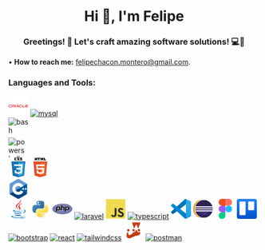 <h1 align="center">Hi 👋, I'm Felipe</h1>
<h3 align="center">Greetings! 🌟 Let's craft amazing software solutions! 💻🚀</h3>

<p align="left">• <strong>How to reach me:</strong> <a href="mailto:felipechacon.montero@gmail.com">felipechacon.montero@gmail.com</a>.</p>

<h3 align="left">Languages and Tools:</h3>
<p align="left"> 
    <a href="https://www.oracle.com/" target="_blank" rel="noreferrer"><img src="https://raw.githubusercontent.com/devicons/devicon/master/icons/oracle/oracle-original.svg" alt="oracle" width="40" height="40"/></a>
    <a href="https://www.mysql.com/" target="_blank" rel="noreferrer"><img src="https://imgs.search.brave.com/CnslUfsK0qtHZGqRQpKO0tyHbXI8avmYXCiQydzynNU/rs:fit:860:0:0:0/g:ce/aHR0cHM6Ly93d3cu/bG9nby53aW5lL2Ev/bG9nby9NeVNRTC9N/eVNRTC1Mb2dvLndp/bmUuc3Zn" alt="mysql" width="50" height="40"/></a>
    <a href="https://www.gnu.org/software/bash/" target="_blank" rel="noreferrer" style="text-decoration: none;"><img src="https://www.vectorlogo.zone/logos/gnu_bash/gnu_bash-icon.svg" alt="bash" width="40" height="40" style="display: block;"/></a>
    <a href="https://learn.microsoft.com/es-es/powershell/scripting/overview?view=powershell-7.5" target="_blank" rel="noreferrer" style="text-decoration: none;"><img src="https://imgs.search.brave.com/FLB6mxfJHTCxmw89ZJn7cLdAq1BU3go-G-V_3uFcol0/rs:fit:860:0:0:0/g:ce/aHR0cHM6Ly9pY29u/LmljZXBhbmVsLmlv/L1RlY2hub2xvZ3kv/c3ZnL1Bvd2Vyc2hl/bGwuc3Zn" alt="powershell" width="40" height="40" style="display: block;"/></a>
    <a href="https://www.w3.org/Style/CSS/Overview.en.html" target="_blank" rel="noreferrer"><img src="https://raw.githubusercontent.com/devicons/devicon/master/icons/css3/css3-original-wordmark.svg" alt="css3" width="40" height="40"/></a> 
    <a href="https://www.w3.org/html/" target="_blank" rel="noreferrer"><img src="https://raw.githubusercontent.com/devicons/devicon/master/icons/html5/html5-original-wordmark.svg" alt="html5" width="40" height="40"/></a>
        <a href="https://isocpp.org/" target="_blank" rel="noreferrer" style="text-decoration: none;"><img src="https://raw.githubusercontent.com/devicons/devicon/master/icons/cplusplus/cplusplus-original.svg" alt="c++" width="40" height="40" style="display: block;"/></a>
    <a href="https://www.java.com" target="_blank" rel="noreferrer"><img src="https://raw.githubusercontent.com/devicons/devicon/master/icons/java/java-original.svg" alt="java" width="40" height="40"/></a> 
    <a href="https://www.python.org" target="_blank" rel="noreferrer"><img src="https://raw.githubusercontent.com/devicons/devicon/master/icons/python/python-original.svg" alt="python" width="40" height="40"/></a>
    <a href="https://www.php.net/" target="_blank" rel="noreferrer"><img src="https://raw.githubusercontent.com/devicons/devicon/master/icons/php/php-original.svg" alt="php" width="40" height="40"/></a>
    <a href="https://laravel.com/" target="_blank" rel="noreferrer"><img src="https://www.svgrepo.com/show/353985/laravel.svg" alt="laravel" width="40" height="40"/></a>
    <a href="https://developer.mozilla.org/en-US/docs/Web/JavaScript" target="_blank" rel="noreferrer"><img src="https://raw.githubusercontent.com/devicons/devicon/master/icons/javascript/javascript-original.svg" alt="javascript" width="40" height="40"/></a>
    <a href="https://www.typescriptlang.org/" target="_blank" rel="noreferrer"><img src="https://imgs.search.brave.com/xc-EMOeV65b3_t-AGHF46Js9vVfKSXw9I_U0be1JjwE/rs:fit:860:0:0:0/g:ce/aHR0cHM6Ly9zdGF0/aWMtcHJvZHVjdGlv/bi5ucG1qcy5jb20v/MjU1YTExOGY1NmY1/MzQ2Yjk3ZTU2MzI1/YTEyMTdhMTYuc3Zn" alt="typescript" width="40" height="40"/></a> 
    <a href="https://code.visualstudio.com/" target="_blank" rel="noreferrer"><img src="https://raw.githubusercontent.com/devicons/devicon/master/icons/vscode/vscode-original.svg" alt="visual studio code" width="40" height="40"/></a>
    <a href="https://www.eclipse.org/" target="_blank" rel="noreferrer"><img src="https://raw.githubusercontent.com/devicons/devicon/master/icons/eclipse/eclipse-original.svg" alt="eclipse" width="40" height="40"/></a>
    <a href="https://www.figma.com/" target="_blank" rel="noreferrer"><img src="https://raw.githubusercontent.com/devicons/devicon/master/icons/figma/figma-original.svg" alt="figma" width="40" height="40"/></a>
    <a href="https://trello.com/" target="_blank" rel="noreferrer"><img src="https://raw.githubusercontent.com/devicons/devicon/master/icons/trello/trello-original.svg" alt="trello" width="40" height="40"/></a>
    <a href="https://getbootstrap.com/" target="_blank" rel="noreferrer"><img src="https://imgs.search.brave.com/linDLuCrb1B71Jtl1QP-3vAdm7VNtPqEZWlf2RStp44/rs:fit:860:0:0:0/g:ce/aHR0cHM6Ly91cGxv/YWQud2lraW1lZGlh/Lm9yZy93aWtpcGVk/aWEvY29tbW9ucy9i/L2IyL0Jvb3RzdHJh/cF9sb2dvLnN2Zw" alt="bootstrap" width="40" height="40"/></a>
    <a href="https://es.react.dev/" target="_blank" rel="noreferrer"><img src="https://imgs.search.brave.com/Mjqb43tujeY0gZZUCJV5hqXW2R72a6hDoyDoP8uMaGw/rs:fit:860:0:0:0/g:ce/aHR0cHM6Ly91cGxv/YWQud2lraW1lZGlh/Lm9yZy93aWtpcGVk/aWEvY29tbW9ucy80/LzQ3L1JlYWN0LnN2/Zw" alt="react" width="45" height="40"/></a>
    <a href="https://tailwindcss.com/" target="_blank" rel="noreferrer"><img src="https://www.svgrepo.com/show/333609/tailwind-css.svg" alt="tailwindcss" width="45" height="40"/></a>
    <a href="https://jestjs.io/es-ES/" target="_blank" rel="noreferrer"><img src="https://raw.githubusercontent.com/vscode-icons/vscode-icons/master/icons/file_type_jest.svg?sanitize=true" alt="jest" width="40" height="40"/></a>
    <a href="https://www.postman.com/" target="_blank" rel="noreferrer"><img src="https://imgs.search.brave.com/AqUcZ0-bzZs1xeAzggyL3WpD7ivCDshG7lkE5yu1QXs/rs:fit:860:0:0:0/g:ce/aHR0cHM6Ly9jZG4u/d29ybGR2ZWN0b3Js/b2dvLmNvbS9sb2dv/cy9wb3N0bWFuLnN2/Zw" alt="postman" width="45" height="45"/></a>
</p>

